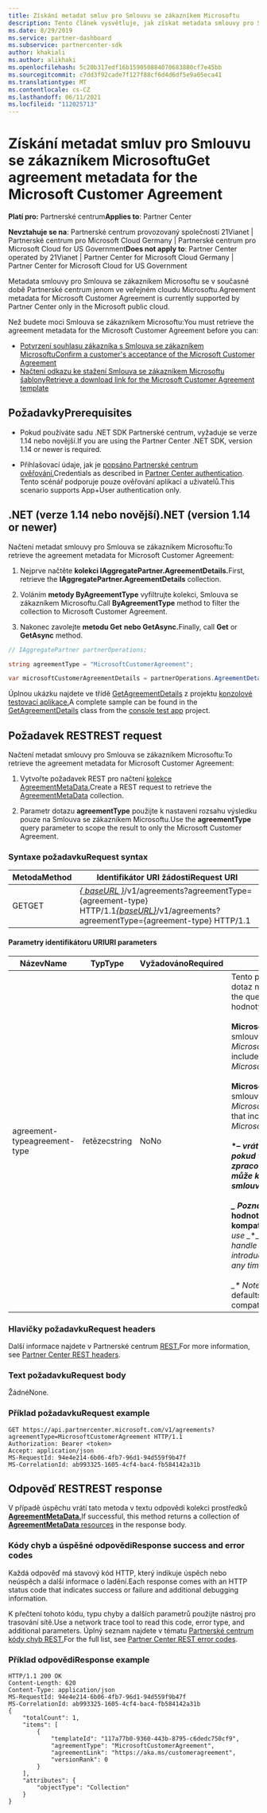```yaml
---
title: Získání metadat smluv pro Smlouvu se zákazníkem Microsoftu
description: Tento článek vysvětluje, jak získat metadata smlouvy pro Smlouva se zákazníkem Microsoftu.
ms.date: 8/29/2019
ms.service: partner-dashboard
ms.subservice: partnercenter-sdk
author: khakiali
ms.author: alikhaki
ms.openlocfilehash: 5c20b317edf16b159050884070683880cf7e45bb
ms.sourcegitcommit: c7dd3f92cade7f127f88cf6d4d6df5e9a05eca41
ms.translationtype: MT
ms.contentlocale: cs-CZ
ms.lasthandoff: 06/11/2021
ms.locfileid: "112025713"
---
```

# <a name="get-agreement-metadata-for-the-microsoft-customer-agreement"></a><span data-ttu-id="b4add-103">Získání metadat smluv pro Smlouvu se zákazníkem Microsoftu</span><span class="sxs-lookup"><span data-stu-id="b4add-103">Get agreement metadata for the Microsoft Customer Agreement</span></span>

<span data-ttu-id="b4add-104">**Platí pro:** Partnerské centrum</span><span class="sxs-lookup"><span data-stu-id="b4add-104">**Applies to**: Partner Center</span></span>

<span data-ttu-id="b4add-105">**Nevztahuje se na**: Partnerské centrum provozovaný společností 21Vianet | Partnerské centrum pro Microsoft Cloud Germany | Partnerské centrum pro Microsoft Cloud for US Government</span><span class="sxs-lookup"><span data-stu-id="b4add-105">**Does not apply to**: Partner Center operated by 21Vianet | Partner Center for Microsoft Cloud Germany | Partner Center for Microsoft Cloud for US Government</span></span>

<span data-ttu-id="b4add-106">Metadata smlouvy pro Smlouva se zákazníkem Microsoftu se v současné době Partnerské centrum jenom ve veřejném cloudu Microsoftu.</span><span class="sxs-lookup"><span data-stu-id="b4add-106">Agreement metadata for Microsoft Customer Agreement is currently supported by Partner Center only in the Microsoft public cloud.</span></span>

<span data-ttu-id="b4add-107">Než budete moci Smlouva se zákazníkem Microsoftu:</span><span class="sxs-lookup"><span data-stu-id="b4add-107">You must retrieve the agreement metadata for the Microsoft Customer Agreement before you can:</span></span>

- [<span data-ttu-id="b4add-108">Potvrzení souhlasu zákazníka s Smlouva se zákazníkem Microsoftu</span><span class="sxs-lookup"><span data-stu-id="b4add-108">Confirm a customer's acceptance of the Microsoft Customer Agreement</span></span>](./confirm-customer-consent-customer-agreement.md)
- [<span data-ttu-id="b4add-109">Načtení odkazu ke stažení Smlouva se zákazníkem Microsoftu šablony</span><span class="sxs-lookup"><span data-stu-id="b4add-109">Retrieve a download link for the Microsoft Customer Agreement template</span></span>](./download-customer-agreement-template.md)

## <a name="prerequisites"></a><span data-ttu-id="b4add-110">Požadavky</span><span class="sxs-lookup"><span data-stu-id="b4add-110">Prerequisites</span></span>

- <span data-ttu-id="b4add-111">Pokud používáte sadu .NET SDK Partnerské centrum, vyžaduje se verze 1.14 nebo novější.</span><span class="sxs-lookup"><span data-stu-id="b4add-111">If you are using the Partner Center .NET SDK, version 1.14 or newer is required.</span></span>

- <span data-ttu-id="b4add-112">Přihlašovací údaje, jak je [popsáno Partnerské centrum ověřování.](./partner-center-authentication.md)</span><span class="sxs-lookup"><span data-stu-id="b4add-112">Credentials as described in [Partner Center authentication](./partner-center-authentication.md).</span></span> <span data-ttu-id="b4add-113">Tento scénář podporuje pouze ověřování aplikací a uživatelů.</span><span class="sxs-lookup"><span data-stu-id="b4add-113">This scenario supports App+User authentication only.</span></span>

## <a name="net-version-114-or-newer"></a><span data-ttu-id="b4add-114">.NET (verze 1.14 nebo novější)</span><span class="sxs-lookup"><span data-stu-id="b4add-114">.NET (version 1.14 or newer)</span></span>

<span data-ttu-id="b4add-115">Načtení metadat smlouvy pro Smlouva se zákazníkem Microsoftu:</span><span class="sxs-lookup"><span data-stu-id="b4add-115">To retrieve the agreement metadata for Microsoft Customer Agreement:</span></span>

1. <span data-ttu-id="b4add-116">Nejprve načtěte **kolekci IAggregatePartner.AgreementDetails.**</span><span class="sxs-lookup"><span data-stu-id="b4add-116">First, retrieve the **IAggregatePartner.AgreementDetails** collection.</span></span>

2. <span data-ttu-id="b4add-117">Voláním **metody ByAgreementType** vyfiltrujte kolekci, Smlouva se zákazníkem Microsoftu.</span><span class="sxs-lookup"><span data-stu-id="b4add-117">Call **ByAgreementType** method to filter the collection to Microsoft Customer Agreement.</span></span>

3. <span data-ttu-id="b4add-118">Nakonec zavolejte **metodu Get** **nebo GetAsync.**</span><span class="sxs-lookup"><span data-stu-id="b4add-118">Finally, call **Get** or **GetAsync** method.</span></span>

```csharp
// IAggregatePartner partnerOperations;

string agreementType = "MicrosoftCustomerAgreement";

var microsoftCustomerAgreementDetails = partnerOperations.AgreementDetails.ByAgreementType(agreementType).Get().Items.Single();
```

<span data-ttu-id="b4add-119">Úplnou ukázku najdete ve třídě [GetAgreementDetails](https://github.com/PartnerCenterSamples/Partner-Center-SDK-Samples/blob/master/Source/Partner%20Center%20SDK%20Samples/Agreements/GetAgreementDetails.cs) z projektu [konzolové testovací aplikace.](https://github.com/PartnerCenterSamples/Partner-Center-SDK-Samples)</span><span class="sxs-lookup"><span data-stu-id="b4add-119">A complete sample can be found in the [GetAgreementDetails](https://github.com/PartnerCenterSamples/Partner-Center-SDK-Samples/blob/master/Source/Partner%20Center%20SDK%20Samples/Agreements/GetAgreementDetails.cs) class from the [console test app](https://github.com/PartnerCenterSamples/Partner-Center-SDK-Samples) project.</span></span>

## <a name="rest-request"></a><span data-ttu-id="b4add-120">Požadavek REST</span><span class="sxs-lookup"><span data-stu-id="b4add-120">REST request</span></span>

<span data-ttu-id="b4add-121">Načtení metadat smlouvy pro Smlouva se zákazníkem Microsoftu:</span><span class="sxs-lookup"><span data-stu-id="b4add-121">To retrieve the agreement metadata for Microsoft Customer Agreement:</span></span>

1. <span data-ttu-id="b4add-122">Vytvořte požadavek REST pro načtení [kolekce AgreementMetaData.](./agreement-metadata-resources.md)</span><span class="sxs-lookup"><span data-stu-id="b4add-122">Create a REST request to retrieve the [AgreementMetaData](./agreement-metadata-resources.md) collection.</span></span>

2. <span data-ttu-id="b4add-123">Parametr dotazu **agreementType** použijte k nastavení rozsahu výsledku pouze na Smlouva se zákazníkem Microsoftu.</span><span class="sxs-lookup"><span data-stu-id="b4add-123">Use the **agreementType** query parameter to scope the result to only the Microsoft Customer Agreement.</span></span>

### <a name="request-syntax"></a><span data-ttu-id="b4add-124">Syntaxe požadavku</span><span class="sxs-lookup"><span data-stu-id="b4add-124">Request syntax</span></span>

| <span data-ttu-id="b4add-125">Metoda</span><span class="sxs-lookup"><span data-stu-id="b4add-125">Method</span></span> | <span data-ttu-id="b4add-126">Identifikátor URI žádosti</span><span class="sxs-lookup"><span data-stu-id="b4add-126">Request URI</span></span>                                                         |
|--------|---------------------------------------------------------------------|
| <span data-ttu-id="b4add-127">GET</span><span class="sxs-lookup"><span data-stu-id="b4add-127">GET</span></span>    | <span data-ttu-id="b4add-128">[*\{ baseURL \}*](partner-center-rest-urls.md)/v1/agreements?agreementType={agreement-type} HTTP/1.1</span><span class="sxs-lookup"><span data-stu-id="b4add-128">[*\{baseURL\}*](partner-center-rest-urls.md)/v1/agreements?agreementType={agreement-type} HTTP/1.1</span></span> |

#### <a name="uri-parameters"></a><span data-ttu-id="b4add-129">Parametry identifikátoru URI</span><span class="sxs-lookup"><span data-stu-id="b4add-129">URI parameters</span></span>

| <span data-ttu-id="b4add-130">Název</span><span class="sxs-lookup"><span data-stu-id="b4add-130">Name</span></span>                   | <span data-ttu-id="b4add-131">Typ</span><span class="sxs-lookup"><span data-stu-id="b4add-131">Type</span></span>     | <span data-ttu-id="b4add-132">Vyžadováno</span><span class="sxs-lookup"><span data-stu-id="b4add-132">Required</span></span> | <span data-ttu-id="b4add-133">Popis</span><span class="sxs-lookup"><span data-stu-id="b4add-133">Description</span></span>                                                             |
|------------------------|----------|----------|-------------------------------------------------------------------------|
| <span data-ttu-id="b4add-134">agreement-type</span><span class="sxs-lookup"><span data-stu-id="b4add-134">agreement-type</span></span> | <span data-ttu-id="b4add-135">řetězec</span><span class="sxs-lookup"><span data-stu-id="b4add-135">string</span></span> | <span data-ttu-id="b4add-136">No</span><span class="sxs-lookup"><span data-stu-id="b4add-136">No</span></span> | <span data-ttu-id="b4add-137">Tento parametr použijte k nastavení rozsahu odpovědi na dotaz na konkrétní typ smlouvy.</span><span class="sxs-lookup"><span data-stu-id="b4add-137">Use this parameter to scope the query response to specific agreement type.</span></span> <span data-ttu-id="b4add-138">Podporované hodnoty jsou:</span><span class="sxs-lookup"><span data-stu-id="b4add-138">The supported values are:</span></span> <br/><br/><span data-ttu-id="b4add-139">**MicrosoftCloudAgreement,** který zahrnuje jenom metadata smlouvy typu *MicrosoftCloudAgreement*</span><span class="sxs-lookup"><span data-stu-id="b4add-139">**MicrosoftCloudAgreement** that includes agreement metadata only of the type *MicrosoftCloudAgreement*</span></span><br/><br/><span data-ttu-id="b4add-140">**MicrosoftCustomerAgreement,** který obsahuje metadata smlouvy pouze typu *MicrosoftCustomerAgreement*.</span><span class="sxs-lookup"><span data-stu-id="b4add-140">**MicrosoftCustomerAgreement** that includes agreement metadata only of the type *MicrosoftCustomerAgreement*.</span></span><br/><br/><span data-ttu-id="b4add-141">**\**– vrátí všechna metadata smlouvy. (Nepoužívejte _\* \* _ pokud váš kód nemá potřebnou logiku modulu runtime pro zpracování neznámých typů smlouvy, protože Microsoft může kdykoli zavést metadata smlouvy s novými *typy smlouvy.) <br/> <br/> _* Poznámka:*\* Pokud není zadaný parametr URI, výchozí hodnota dotazu je **MicrosoftCloudAgreement** pro zpětnou kompatibilitu.</span><span class="sxs-lookup"><span data-stu-id="b4add-141">**\**_ that returns all agreement metadata. (Don't use _*\**_ unless your code has the necessary runtime logic to handle unfamiliar agreement types because Microsoft may introduce agreement metadata with new agreement types at any time.)<br/><br/> _\* Note:*\* If the URI parameter isn't specified, the query defaults to **MicrosoftCloudAgreement** for backward compatibility.</span></span>  |

### <a name="request-headers"></a><span data-ttu-id="b4add-142">Hlavičky požadavku</span><span class="sxs-lookup"><span data-stu-id="b4add-142">Request headers</span></span>

<span data-ttu-id="b4add-143">Další informace najdete v Partnerské centrum [REST.](headers.md)</span><span class="sxs-lookup"><span data-stu-id="b4add-143">For more information, see [Partner Center REST headers](headers.md).</span></span>

### <a name="request-body"></a><span data-ttu-id="b4add-144">Text požadavku</span><span class="sxs-lookup"><span data-stu-id="b4add-144">Request body</span></span>

<span data-ttu-id="b4add-145">Žádné</span><span class="sxs-lookup"><span data-stu-id="b4add-145">None.</span></span>

### <a name="request-example"></a><span data-ttu-id="b4add-146">Příklad požadavku</span><span class="sxs-lookup"><span data-stu-id="b4add-146">Request example</span></span>

```http
GET https://api.partnercenter.microsoft.com/v1/agreements?agreementType=MicrosoftCustomerAgreement HTTP/1.1
Authorization: Bearer <token>
Accept: application/json
MS-RequestId: 94e4e214-6b06-4fb7-96d1-94d559f9b47f
MS-CorrelationId: ab993325-1605-4cf4-bac4-fb584142a31b
```

## <a name="rest-response"></a><span data-ttu-id="b4add-147">Odpověď REST</span><span class="sxs-lookup"><span data-stu-id="b4add-147">REST response</span></span>

<span data-ttu-id="b4add-148">V případě úspěchu vrátí tato metoda v textu odpovědi kolekci prostředků [ **AgreementMetaData.**](./agreement-metadata-resources.md)</span><span class="sxs-lookup"><span data-stu-id="b4add-148">If successful, this method returns a collection of [**AgreementMetaData** resources](./agreement-metadata-resources.md) in the response body.</span></span>

### <a name="response-success-and-error-codes"></a><span data-ttu-id="b4add-149">Kódy chyb a úspěšné odpovědi</span><span class="sxs-lookup"><span data-stu-id="b4add-149">Response success and error codes</span></span>

<span data-ttu-id="b4add-150">Každá odpověď má stavový kód HTTP, který indikuje úspěch nebo neúspěch a další informace o ladění.</span><span class="sxs-lookup"><span data-stu-id="b4add-150">Each response comes with an HTTP status code that indicates success or failure and additional debugging information.</span></span>

<span data-ttu-id="b4add-151">K přečtení tohoto kódu, typu chyby a dalších parametrů použijte nástroj pro trasování sítě.</span><span class="sxs-lookup"><span data-stu-id="b4add-151">Use a network trace tool to read this code, error type, and additional parameters.</span></span> <span data-ttu-id="b4add-152">Úplný seznam najdete v tématu [Partnerské centrum kódy chyb REST.](error-codes.md)</span><span class="sxs-lookup"><span data-stu-id="b4add-152">For the full list, see [Partner Center REST error codes](error-codes.md).</span></span>

### <a name="response-example"></a><span data-ttu-id="b4add-153">Příklad odpovědi</span><span class="sxs-lookup"><span data-stu-id="b4add-153">Response example</span></span>

```http
HTTP/1.1 200 OK
Content-Length: 620
Content-Type: application/json
MS-RequestId: 94e4e214-6b06-4fb7-96d1-94d559f9b47f
MS-CorrelationId: ab993325-1605-4cf4-bac4-fb584142a31b
{
    "totalCount": 1,
    "items": [
        {
            "templateId": "117a77b0-9360-443b-8795-c6dedc750cf9",
            "agreementType": "MicrosoftCustomerAgreement",
            "agreementLink": "https://aka.ms/customeragreement",
            "versionRank": 0
        }
    ],
    "attributes": {
        "objectType": "Collection"
    }
}
```
